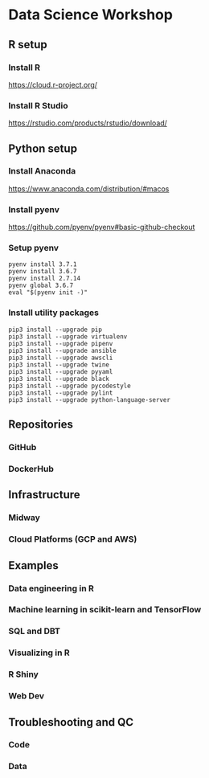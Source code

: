 # Data Science Workshop

## R setup

### Install R
https://cloud.r-project.org/

### Install R Studio
https://rstudio.com/products/rstudio/download/

## Python setup

### Install Anaconda
https://www.anaconda.com/distribution/#macos

### Install pyenv
https://github.com/pyenv/pyenv#basic-github-checkout

### Setup pyenv
```
pyenv install 3.7.1
pyenv install 3.6.7
pyenv install 2.7.14
pyenv global 3.6.7
eval "$(pyenv init -)"
```

### Install utility packages
```
pip3 install --upgrade pip
pip3 install --upgrade virtualenv
pip3 install --upgrade pipenv
pip3 install --upgrade ansible
pip3 install --upgrade awscli
pip3 install --upgrade twine
pip3 install --upgrade pyyaml
pip3 install --upgrade black
pip3 install --upgrade pycodestyle
pip3 install --upgrade pylint
pip3 install --upgrade python-language-server
```

## Repositories
### GitHub
### DockerHub

## Infrastructure
### Midway
### Cloud Platforms (GCP and AWS)

## Examples
### Data engineering in R
### Machine learning in scikit-learn and TensorFlow
### SQL and DBT
### Visualizing in R
### R Shiny
### Web Dev

## Troubleshooting and QC
### Code
### Data
